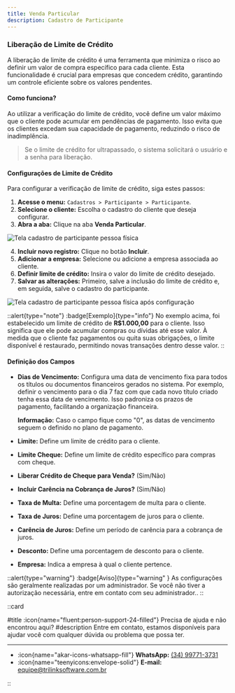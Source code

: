 ```yaml
---
title: Venda Particular
description: Cadastro de Participante
---
```


### Liberação de Limite de Crédito

A liberação de limite de crédito é uma ferramenta que minimiza o risco ao definir um valor de compra específico para cada cliente. Esta funcionalidade é crucial para empresas que concedem crédito, garantindo um controle eficiente sobre os valores pendentes.

#### Como funciona?

Ao utilizar a verificação do limite de crédito, você define um valor máximo que o cliente pode acumular em pendências de pagamento. Isso evita que os clientes excedam sua capacidade de pagamento, reduzindo o risco de inadimplência.

> Se o limite de crédito for ultrapassado, o sistema solicitará o usuário e a senha para liberação.

#### Configurações de Limite de Crédito

Para configurar a verificação de limite de crédito, siga estes passos:

1. **Acesse o menu:** `Cadastros > Participante > Participante`.
2. **Selecione o cliente:** Escolha o cadastro do cliente que deseja configurar.
3. **Abra a aba:** Clique na aba **Venda Particular**.

![Tela cadastro de participante pessoa física](/img/documentacao/participante/particular/001.gif)

4. **Incluir novo registro:** Clique no botão **Incluir**.
5. **Adicionar a empresa:** Selecione ou adicione a empresa associada ao cliente.
6. **Definir limite de crédito:** Insira o valor do limite de crédito desejado.
7. **Salvar as alterações:** Primeiro, salve a inclusão do limite de crédito e, em seguida, salve o cadastro do participante.

![Tela cadastro de participante pessoa física após configuração](/img/documentacao/participante/particular/002.gif)


::alert{type="note"}
:badge[Exemplo]{type="info"}
No exemplo acima, foi estabelecido um limite de crédito de **R$1.000,00** para o cliente. Isso significa que ele pode acumular compras ou dívidas até esse valor. À medida que o cliente faz pagamentos ou quita suas obrigações, o limite disponível é restaurado, permitindo novas transações dentro desse valor.
::

#### Definição dos Campos

- **Dias de Vencimento:** Configura uma data de vencimento fixa para todos os títulos ou documentos financeiros gerados no sistema. Por exemplo, definir o vencimento para o dia 7 faz com que cada novo título criado tenha essa data de vencimento. Isso padroniza os prazos de pagamento, facilitando a organização financeira.
  
  **Informação:** Caso o campo fique como "0", as datas de vencimento seguem o definido no plano de pagamento.

- **Limite:** Define um limite de crédito para o cliente.
- **Limite Cheque:** Define um limite de crédito específico para compras com cheque.
- **Liberar Crédito de Cheque para Venda?** (Sim/Não)
- **Incluir Carência na Cobrança de Juros?** (Sim/Não)
- **Taxa de Multa:** Define uma porcentagem de multa para o cliente.
- **Taxa de Juros:** Define uma porcentagem de juros para o cliente.
- **Carência de Juros:** Define um período de carência para a cobrança de juros.
- **Desconto:** Define uma porcentagem de desconto para o cliente.
- **Empresa:** Indica a empresa à qual o cliente pertence.

::alert{type="warning"}
:badge[Aviso]{type="warning" } 
 As configurações são geralmente realizadas por um administrador. Se você não tiver a autorização necessária, entre em contato com seu administrador..
::


::card

#title
:icon{name="fluent:person-support-24-filled"} Precisa de ajuda e não encontrou aqui?
#description
Entre em contato, estamos disponíveis para ajudar você com qualquer dúvida ou problema que possa ter.

---

- :icon{name="akar-icons-whatsapp-fill"} **WhatsApp:** [(34) 99771-3731](https://wa.me/trilinksoftware)
- :icon{name="teenyicons:envelope-solid"} **E-mail:** [equipe@trilinksoftware.com.br](mailto:equipe@trilinksoftware.com.br)

::
